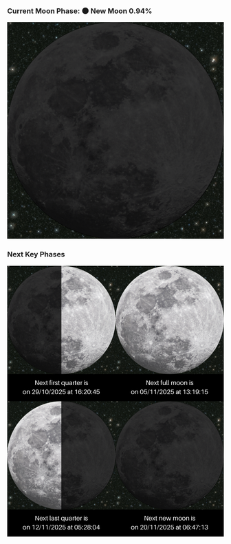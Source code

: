 ### Current Moon Phase: 🌑 New Moon 0.94%
![Moon Phase](moonphase.png)
### Next Key Phases
![Gallery](gallery.png)
